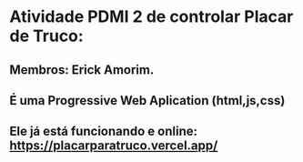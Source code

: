 # Atividade PDMI 2 de controlar Placar de Truco:
## Membros: Erick Amorim.
## É uma Progressive Web Aplication (html,js,css)
## Ele já está funcionando e online: https://placarparatruco.vercel.app/

